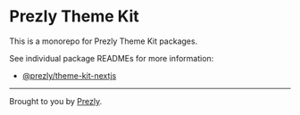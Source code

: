 # Prezly Theme Kit

This is a monorepo for Prezly Theme Kit packages.

See individual package READMEs for more information:

- [@prezly/theme-kit-nextjs](./packages/theme-kit-nextjs#readme)

----

Brought to you by [Prezly](https://www.prezly.com/?utm_source=github&utm_campaign=@prezly/theme-kit).